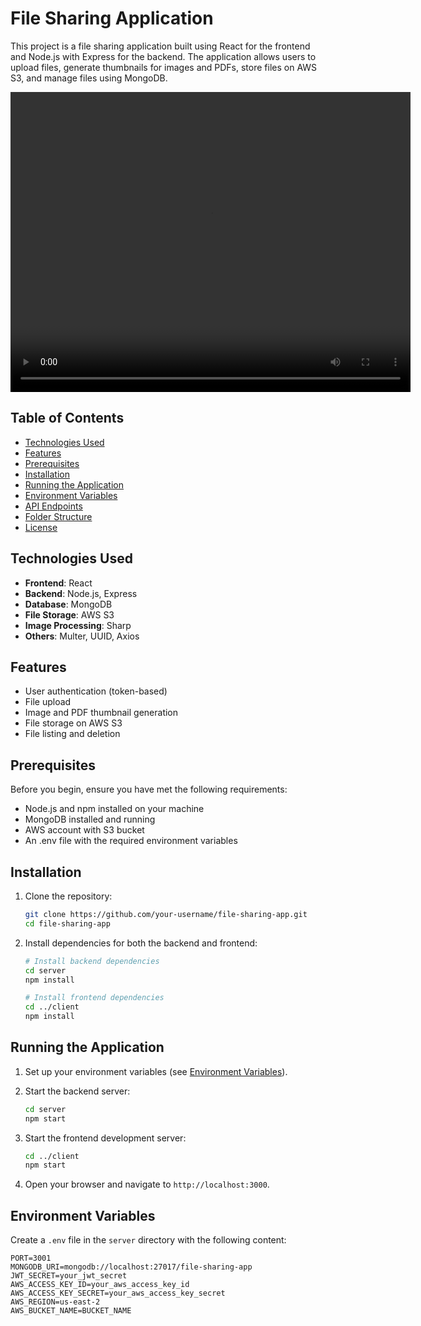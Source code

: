 # File Sharing Application

This project is a file sharing application built using React for the frontend and Node.js with Express for the backend. The application allows users to upload files, generate thumbnails for images and PDFs, store files on AWS S3, and manage files using MongoDB.

<video width="640" height="480" controls>
  <source src="https://us-east-2.console.aws.amazon.com/s3/object/filemanager1?region=us-east-2&bucketType=general&prefix=Screen+Recording+2024-06-03+at+7.10.43%E2%80%AFPM.mov" type="video/mp4">
  Your browser does not support the video tag.
</video>

## Table of Contents

- [Technologies Used](#technologies-used)
- [Features](#features)
- [Prerequisites](#prerequisites)
- [Installation](#installation)
- [Running the Application](#running-the-application)
- [Environment Variables](#environment-variables)
- [API Endpoints](#api-endpoints)
- [Folder Structure](#folder-structure)
- [License](#license)

## Technologies Used

- **Frontend**: React
- **Backend**: Node.js, Express
- **Database**: MongoDB
- **File Storage**: AWS S3
- **Image Processing**: Sharp
- **Others**: Multer, UUID, Axios

## Features

- User authentication (token-based)
- File upload
- Image and PDF thumbnail generation
- File storage on AWS S3
- File listing and deletion

## Prerequisites

Before you begin, ensure you have met the following requirements:

- Node.js and npm installed on your machine
- MongoDB installed and running
- AWS account with S3 bucket
- An .env file with the required environment variables

## Installation

1. Clone the repository:

   ```bash
   git clone https://github.com/your-username/file-sharing-app.git
   cd file-sharing-app
   ```

2. Install dependencies for both the backend and frontend:

   ```bash
   # Install backend dependencies
   cd server
   npm install

   # Install frontend dependencies
   cd ../client
   npm install
   ```

## Running the Application

1. Set up your environment variables (see [Environment Variables](#environment-variables)).
2. Start the backend server:

   ```bash
   cd server
   npm start
   ```

3. Start the frontend development server:

   ```bash
   cd ../client
   npm start
   ```

4. Open your browser and navigate to `http://localhost:3000`.

## Environment Variables

Create a `.env` file in the `server` directory with the following content:

```env
PORT=3001
MONGODB_URI=mongodb://localhost:27017/file-sharing-app
JWT_SECRET=your_jwt_secret
AWS_ACCESS_KEY_ID=your_aws_access_key_id
AWS_ACCESS_KEY_SECRET=your_aws_access_key_secret
AWS_REGION=us-east-2
AWS_BUCKET_NAME=BUCKET_NAME
```
